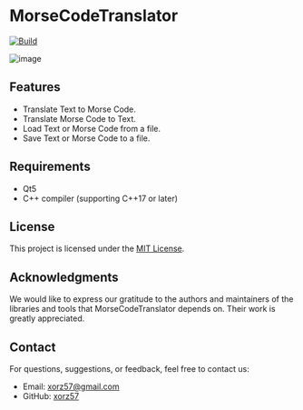 # MorseCodeTranslator

[![Build](https://github.com/xorz57/MorseCodeTranslator/actions/workflows/Build.yml/badge.svg)](https://github.com/xorz57/MorseCodeTranslator/actions/workflows/Build.yml)

![image](https://github.com/xorz57/MorseCodeTranslator/assets/84932056/f53f08c7-8c3b-4634-aa46-b4a6794b6a49)

## Features

- Translate Text to Morse Code.
- Translate Morse Code to Text.
- Load Text or Morse Code from a file.
- Save Text or Morse Code to a file.

## Requirements

- Qt5
- C++ compiler (supporting C++17 or later)

## License

This project is licensed under the [MIT License](LICENSE).

## Acknowledgments

We would like to express our gratitude to the authors and maintainers of the libraries and tools that MorseCodeTranslator depends on. Their work is greatly appreciated.

## Contact

For questions, suggestions, or feedback, feel free to contact us:

- Email: [xorz57@gmail.com](mailto:xorz57@gmail.com)
- GitHub: [xorz57](https://github.com/xorz57)
